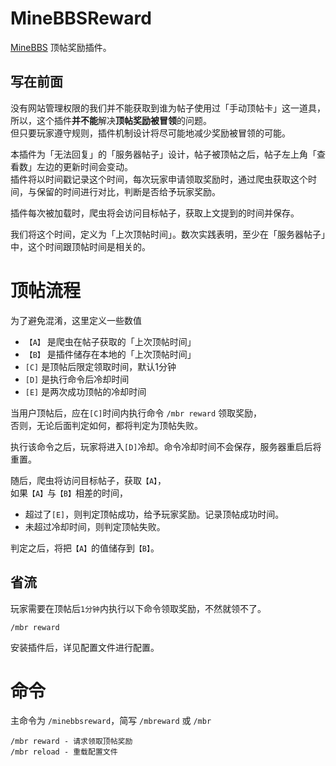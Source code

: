 # MineBBSReward

[MineBBS](https://www.minebbs.com) 顶帖奖励插件。

## 写在前面

没有网站管理权限的我们并不能获取到谁为帖子使用过「手动顶帖卡」这一道具，所以，这个插件**并不能**解决**顶帖奖励被冒领**的问题。  
但只要玩家遵守规则，插件机制设计将尽可能地减少奖励被冒领的可能。

本插件为「无法回复」的「服务器帖子」设计，帖子被顶帖之后，帖子左上角「查看数」左边的更新时间会变动。  
插件将以时间戳记录这个时间，每次玩家申请领取奖励时，通过爬虫获取这个时间，与保留的时间进行对比，判断是否给予玩家奖励。

插件每次被加载时，爬虫将会访问目标帖子，获取上文提到的时间并保存。

我们将这个时间，定义为「上次顶帖时间」。数次实践表明，至少在「服务器帖子」中，这个时间跟顶帖时间是相关的。

# 顶帖流程

为了避免混淆，这里定义一些数值
+ `【A】` 是爬虫在帖子获取的「上次顶帖时间」
+ `【B】` 是插件储存在本地的「上次顶帖时间」
+ `[C]` 是顶帖后限定领取时间，默认1分钟
+ `[D]` 是执行命令后冷却时间
+ `[E]` 是两次成功顶帖的冷却时间

当用户顶帖后，应在`[C]`时间内执行命令 `/mbr reward` 领取奖励，  
否则，无论后面判定如何，都将判定为顶帖失败。

执行该命令之后，玩家将进入`[D]`冷却。命令冷却时间不会保存，服务器重启后将重置。

随后，爬虫将访问目标帖子，获取`【A】`，  
如果`【A】`与`【B】`相差的时间，
+ 超过了`[E]`，则判定顶帖成功，给予玩家奖励。记录顶帖成功时间。  
+ 未超过冷却时间，则判定顶帖失败。

判定之后，将把`【A】`的值储存到`【B】`。

## 省流

玩家需要在顶帖后`1分钟`内执行以下命令领取奖励，不然就领不了。
```
/mbr reward
```
安装插件后，详见配置文件进行配置。

# 命令

主命令为 `/minebbsreward`，简写 `/mbreward` 或 `/mbr`
```
/mbr reward - 请求领取顶帖奖励
/mbr reload - 重载配置文件
```
